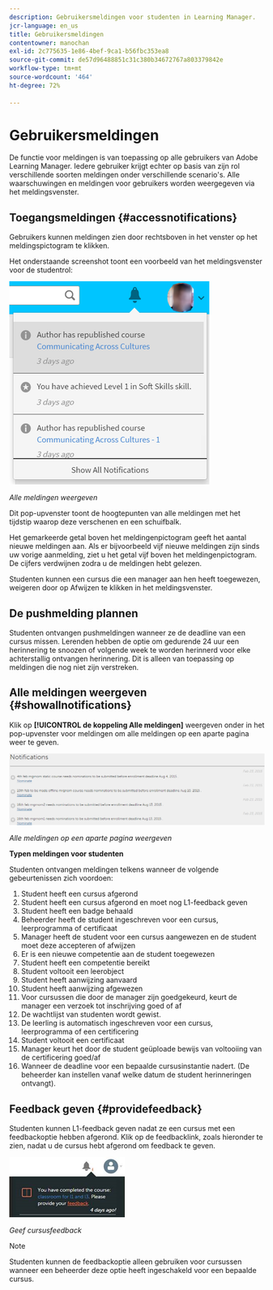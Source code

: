 ```yaml
---
description: Gebruikersmeldingen voor studenten in Learning Manager.
jcr-language: en_us
title: Gebruikersmeldingen
contentowner: manochan
exl-id: 2c775635-1e86-4bef-9ca1-b56fbc353ea8
source-git-commit: de57d96488851c31c380b34672767a803379842e
workflow-type: tm+mt
source-wordcount: '464'
ht-degree: 72%

---
```


# Gebruikersmeldingen

<!--User notifications for Learners in Learning Manager.-->

De functie voor meldingen is van toepassing op alle gebruikers van Adobe Learning Manager. Iedere gebruiker krijgt echter op basis van zijn rol verschillende soorten meldingen onder verschillende scenario&#39;s. Alle waarschuwingen en meldingen voor gebruikers worden weergegeven via het meldingsvenster.

## Toegangsmeldingen {#accessnotifications}

Gebruikers kunnen meldingen zien door rechtsboven in het venster op het meldingspictogram te klikken.

Het onderstaande screenshot toont een voorbeeld van het meldingsvenster voor de studentrol:

![](assets/learner-notifications.png)

*Alle meldingen weergeven*

Dit pop-upvenster toont de hoogtepunten van alle meldingen met het tijdstip waarop deze verschenen en een schuifbalk.

Het gemarkeerde getal boven het meldingenpictogram geeft het aantal nieuwe meldingen aan. Als er bijvoorbeeld vijf nieuwe meldingen zijn sinds uw vorige aanmelding, ziet u het getal vijf boven het meldingenpictogram. De cijfers verdwijnen zodra u de meldingen hebt gelezen.

Studenten kunnen een cursus die een manager aan hen heeft toegewezen, weigeren door op Afwijzen te klikken in het meldingsvenster.

## De pushmelding plannen

Studenten ontvangen pushmeldingen wanneer ze de deadline van een cursus missen. Lerenden hebben de optie om gedurende 24 uur een herinnering te snoozen of volgende week te worden herinnerd voor elke achterstallig ontvangen herinnering. Dit is alleen van toepassing op meldingen die nog niet zijn verstreken.

## Alle meldingen weergeven {#showallnotifications}

Klik op **[!UICONTROL de koppeling Alle meldingen]** weergeven onder in het pop-upvenster voor meldingen om alle meldingen op een aparte pagina weer te geven.

![](assets/notifications-page.png)

*Alle meldingen op een aparte pagina weergeven*

**Typen meldingen voor studenten**

Studenten ontvangen meldingen telkens wanneer de volgende gebeurtenissen zich voordoen:

1. Student heeft een cursus afgerond
1. Student heeft een cursus afgerond en moet nog L1-feedback geven
1. Student heeft een badge behaald
1. Beheerder heeft de student ingeschreven voor een cursus, leerprogramma of certificaat
1. Manager heeft de student voor een cursus aangewezen en de student moet deze accepteren of afwijzen
1. Er is een nieuwe competentie aan de student toegewezen
1. Student heeft een competentie bereikt
1. Student voltooit een leerobject
1. Student heeft aanwijzing aanvaard
1. Student heeft aanwijzing afgewezen
1. Voor cursussen die door de manager zijn goedgekeurd, keurt de manager een verzoek tot inschrijving goed of af
1. De wachtlijst van studenten wordt gewist.
1. De leerling is automatisch ingeschreven voor een cursus, leerprogramma of een certificering
1. Student voltooit een certificaat
1. Manager keurt het door de student geüploade bewijs van voltooiing van de certificering goed/af
1. Wanneer de deadline voor een bepaalde cursusinstantie nadert. (De beheerder kan instellen vanaf welke datum de student herinneringen ontvangt).

## Feedback geven {#providefeedback}

Studenten kunnen L1-feedback geven nadat ze een cursus met een feedbackoptie hebben afgerond. Klik op de feedbacklink, zoals hieronder te zien, nadat u de cursus hebt afgerond om feedback te geven.

![](assets/feedback.png)

*Geef cursusfeedback*

>[!NOTE]
>
>Studenten kunnen de feedbackoptie alleen gebruiken voor cursussen wanneer een beheerder deze optie heeft ingeschakeld voor een bepaalde cursus.
